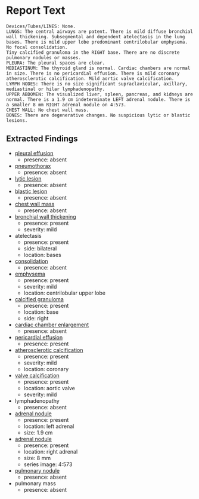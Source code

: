 # Report Text

```text
Devices/Tubes/LINES: None.
LUNGS: The central airways are patent. There is mild diffuse bronchial wall thickening. Subsegmental and dependent atelectasis in the lung bases. There is mild upper lobe predominant centrilobular emphysema. No focal consolidation.
Tiny calcified granuloma in the RIGHT base. There are no discrete pulmonary nodules or masses.
PLEURA: The pleural spaces are clear.
MEDIASTINUM: The thyroid gland is normal. Cardiac chambers are normal in size. There is no pericardial effusion. There is mild coronary atherosclerotic calcification. Mild aortic valve calcification.
LYMPH NODES: There is no size significant supraclavicular, axillary, mediastinal or hilar lymphadenopathy.
UPPER ABDOMEN: The visualized liver, spleen, pancreas, and kidneys are normal. There is a 1.9 cm indeterminate LEFT adrenal nodule. There is a smaller 8 mm RIGHT adrenal nodule on 4:573.
CHEST WALL: No chest wall mass.
BONES: There are degenerative changes. No suspicious lytic or blastic lesions.
```

## Extracted Findings

- [pleural effusion](../../definitions/hood/pleural-effusion.md)
  - presence: absent
- [pneumothorax](../../definitions/hood/pneumothorax.md)
  - presence: absent
- [lytic lesion](../../definitions/hood/lytic-lesion.md)
  - presence: absent
- [blastic lesion](../../definitions/locations/bone_lesions_locations.txt)
  - presence: absent
- [chest wall mass](../../definitions/nuance/chest_wall_mass.json)
  - presence: absent
- [bronchial wall thickening](../../definitions/hood/bronchial-wall-thickening.md)
  - presence: present
  - severity: mild
- atelectasis
  - presence: present
  - side: bilateral
  - location: bases
- [consolidation](../../definitions/smartreporting/consolidation.txt)
  - presence: absent
- [emphysema](../../definitions/hood/emphysema.md)
  - presence: present
  - severity: mild
  - location: centrilobular upper lobe
- [calcified granuloma](../../definitions/hood/calcified-granuloma.md)
  - presence: present
  - location: base
  - side: right
- [cardiac chamber enlargement](../../definitions/upmedic/Cardiomegaly.cde.md)
  - presence: absent
- [pericardial effusion](../../definitions/hood/pericardial-effusion.md)
  - presence: present
- [atherosclerotic calcification](../../definitions/nuance/coronary_artery_calcification.json)
  - presence: present
  - severity: mild
  - location: coronary
- [valve calcification](../../definitions/hood/annular-calcifications.md)
  - presence: present
  - location: aortic valve
  - severity: mild
- lymphadenopathy
  - presence: absent
- [adrenal nodule](../../definitions/hood/adrenal-nodule.md)
  - presence: present
  - location: left adrenal
  - size: 1.9 cm
- [adrenal nodule](../../definitions/hood/adrenal-nodule.md)
  - presence: present
  - location: right adrenal
  - size: 8 mm
  - series image: 4:573
- [pulmonary nodule](../../definitions/hood/pulmonary-nodule.md)
  - presence: absent
- pulmonary mass
  - presence: absent
